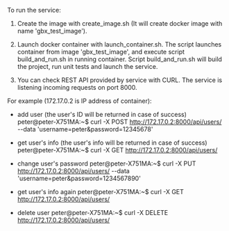 To run the service:

1. Create the image with create_image.sh (It will create docker image with name 'gbx_test_image').
2. Launch docker container with launch_container.sh. The script launches container from image 'gbx_test_image', and execute script build_and_run.sh in running container. 
Script build_and_run.sh will build the project, run unit tests and launch the service.

3. You can check REST API provided by service with CURL. The service is listening incoming requests on port 8000.

For example (172.17.0.2 is IP address of container):
- add user (the user's ID will be returned in case of success)
 peter@peter-X751MA:~$ curl -X POST http://172.17.0.2:8000/api/users/ --data 'username=peter&password=12345678'
 
- get user's info (the user's info will be returned in case of success)
 peter@peter-X751MA:~$ curl -X GET http://172.17.0.2:8000/api/users/<userId>
 
- change user's password
 peter@peter-X751MA:~$ curl -X PUT http://172.17.0.2:8000/api/users/ --data 'username=peter&password=1234567890'

- get user's info again
 peter@peter-X751MA:~$ curl -X GET http://172.17.0.2:8000/api/users/<userId>
 
- delete user
 peter@peter-X751MA:~$ curl -X DELETE http://172.17.0.2:8000/api/users/<userId>
